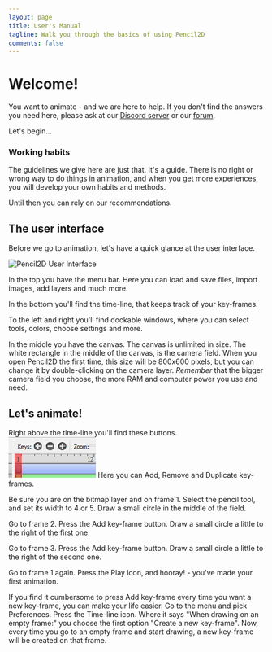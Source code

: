 ```yaml
---
layout: page
title: User's Manual
tagline: Walk you through the basics of using Pencil2D 
comments: false
---
```


# Welcome! #
You want to animate - and we are here to help. If you don't find the answers you need here, please ask at our [Discord server](https://discordapp.com/invite/8FxdV2g) or our [forum](https://discuss.pencil2d.org/).

Let's begin...
### Working habits ###
The guidelines we give here are just that. It's a guide. There is no right or wrong way to do things in animation, and when you get more experiences, you will develop your own habits and methods.

Until then you can rely on our recommendations.
## The user interface ##
Before we go to animation, let's have a quick glance at the user interface. 

![Pencil2D User Interface](/_manualimages/pencil2dFull.png)

In the top you have the menu bar. Here you can load and save files, import images, add layers and much more.

In the bottom you'll find the time-line, that keeps track of your key-frames. 

To the left and right you'll find dockable windows, where you can select tools, colors, choose settings and more. 

In the middle you have the canvas. The canvas is unlimited in size. The white rectangle in the middle of the canvas, is the camera field. When you open Pencil2D the first time, this size will be 800x600 pixels, but you can change it by double-clicking on the camera layer. *Remember* that the bigger camera field you choose, the more RAM and computer power you use and need.
## Let's animate! ##
Right above the time-line you'll find these buttons. ![Add key-frame](_manualimages/addDeleteKeys.png) Here you can Add, Remove and Duplicate key-frames.

Be sure you are on the bitmap layer and on frame 1. Select the pencil tool, and set its width to 4 or 5. Draw a small circle in the middle of the field.

Go to frame 2. Press the Add key-frame button. Draw a small circle a little to the right of the first one.

Go to frame 3. Press the Add key-frame button. Draw a small circle a little to the right of the second one.

Go to frame 1 again. Press the Play icon, and hooray! - you've made your first animation.

If you find it cumbersome to press Add key-frame every time you want a new key-frame, you can make your life easier. Go to the menu and pick Preferences. Press the Time-line icon. Where it says "When drawing on an empty frame:" you choose the first option "Create a new key-frame". Now, every time you go to an empty frame and start drawing, a new key-frame will be created on that frame.
